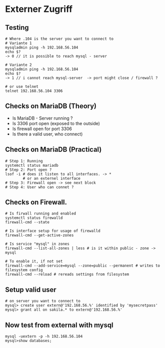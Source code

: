 # Externer Zugriff 

## Testing 

```
# Where .104 is the server you want to connect to 
# Variante 1 
mysqladmin ping -h 192.168.56.104
echo $? 
-> 0 // it is possible to reach mysql - server 

# Variante 2
mysqladmin ping -h 192.168.56.104
echo $?
-> 1 // i cannot reach mysql-server  -> port might close / firewall ? 

# or use telnet
telnet 192.168.56.104 3306

```

## Checks on MariaDB  (Theory) 

  * Is MariaDB - Server running ? 
  * Is 3306 port open (exposed to the outside)
  * Is firewall open for port 3306  
  * Is there a valid user, who connect) 

## Checks on MariaDB (Practical) 

```
# Step 1: Running 
systemctl status mariadb 
# Step 2: Port open ?
lsof -i # does it listen to all interfaces. -> * 
        # or an externel interface 
# Step 3: Firewall open -> see next block 
# Step 4: User who can connet ? 
```

## Checks on Firewall. 

```
# Is firwall running and enabled 
systemctl status firewalld 
firewall-cmd --state 

# Is interface setup for usage of firewalld 
firewall-cmd --get-active-zones 

# Is service "mysql" in zones 
firewall-cmd --list-all-zones | less # is it within public - zone -> mysql

# To enable it, if not set 
firewall-cmd --add-service=mysql --zone=public --permanent # writes to filesystem config 
firewall-cmd --reload # rereads settings from filesystem 
```

## Setup valid user 

```
# on server you want to connect to 
mysql> create user extern@'192.168.56.%' identified by 'mysecretpass'
mysql> grant all on sakila.* to extern@'192.168.56.%'
```

## Now test from external with mysql

```
mysql -uextern -p -h 192.168.56.104 
mysql>show databases;
